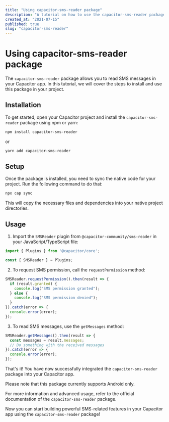 ```yaml
---
title: "Using capacitor-sms-reader package"
description: "A tutorial on how to use the capacitor-sms-reader package to read SMS messages in your app."
created_at: "2021-07-15"
published: true
slug: "capacitor-sms-reader"
---
```


# Using capacitor-sms-reader package

The `capacitor-sms-reader` package allows you to read SMS messages in your Capacitor app. In this tutorial, we will cover the steps to install and use this package in your project.

## Installation

To get started, open your Capacitor project and install the `capacitor-sms-reader` package using npm or yarn:

```bash
npm install capacitor-sms-reader
```

or

```bash
yarn add capacitor-sms-reader
```

## Setup

Once the package is installed, you need to sync the native code for your project. Run the following command to do that:

```bash
npx cap sync
```

This will copy the necessary files and dependencies into your native project directories.

## Usage

1. Import the `SMSReader` plugin from `@capacitor-community/sms-reader` in your JavaScript/TypeScript file:

```javascript
import { Plugins } from '@capacitor/core';

const { SMSReader } = Plugins;
```

2. To request SMS permission, call the `requestPermission` method:

```javascript
SMSReader.requestPermission().then(result => {
  if (result.granted) {
    console.log("SMS permission granted");
  } else {
    console.log("SMS permission denied");
  }
}).catch(error => {
  console.error(error);
});
```

3. To read SMS messages, use the `getMessages` method:

```javascript
SMSReader.getMessages().then(result => {
  const messages = result.messages;
  // Do something with the received messages
}).catch(error => {
  console.error(error);
});
```

That's it! You have now successfully integrated the `capacitor-sms-reader` package into your Capacitor app.

Please note that this package currently supports Android only.

For more information and advanced usage, refer to the official documentation of the `capacitor-sms-reader` package.

Now you can start building powerful SMS-related features in your Capacitor app using the `capacitor-sms-reader` package!